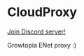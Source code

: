 # CloudProxy


[Join Discord server!]([https://www.google.com](https://discord.gg/49YsuMZQuC))



Growtopia ENet proxy :) 
